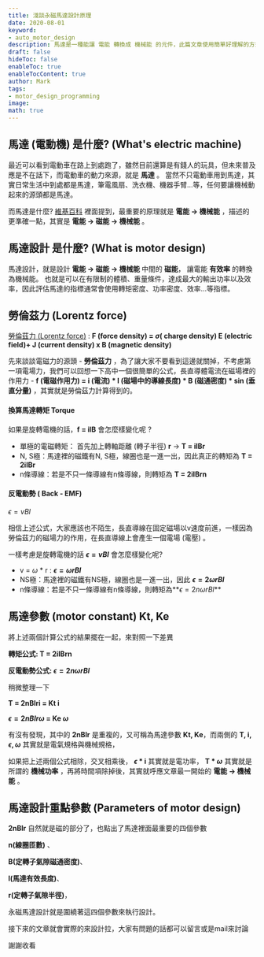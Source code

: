 ```yaml
---
title: 淺談永磁馬達設計原理
date: 2020-08-01
keyword:
- auto_motor_design
description: 馬達是一種能讓 電能 轉換成 機械能 的元件，此篇文章使用簡單好理解的方式來解釋馬達設計這件事。
draft: false
hideToc: false
enableToc: true
enableTocContent: true
author: Mark
tags:
- motor_design_programming
image:
math: true
---
```




## 馬達 (電動機) 是什麼? (What's electric machine)

最近可以看到電動車在路上到處跑了，雖然目前還算是有錢人的玩具，但未來普及應是不在話下，而電動車的動力來源，就是 **馬達** 。 當然不只電動車用到馬達，其實日常生活中到處都是馬達，筆電風扇、洗衣機、機器手臂...等，任何要讓機械動起來的源頭都是馬達。

而馬達是什麼? [維基百科](https://zh.wikipedia.org/wiki/电动机) 裡面提到，最重要的原理就是 **電能 -> 機械能** ，描述的更準確一點，其實是  **電能 -> 磁能 -> 機械能**  。



## 馬達設計 是什麼? (What is motor design)

馬達設計，就是設計 **電能 -> 磁能 -> 機械能**  中間的 **磁能**， 讓電能 **有效率** 的轉換為機械能。 也就是可以在有限制的體積、重量條件，達成最大的輸出功率以及效率，因此評估馬達的指標通常會使用轉矩密度、功率密度、效率...等指標。

## 勞倫茲力 (Lorentz force) 

 [勞倫茲力 (Lorentz force)](https://zh.wikipedia.org/wiki/洛伦兹力)  :  **F (force density) =  $\sigma$( charge density) E (electric field)+ J (current density) x B (magnetic density)**

先來談談電磁力的源頭 - **勞倫茲力** ，為了讓大家不要看到這邊就關掉，不考慮第一項電場力，我們可以回想一下高中一個很簡單的公式，長直導體電流在磁場裡的作用力 - **f (電磁作用力) = i (電流) * l (磁場中的導線長度) * B (磁通密度) * sin (垂直分量)** ，其實就是勞倫茲力計算得到的。

#### 換算馬達轉矩 Torque

如果是旋轉電機的話，**f = ilB** 會怎麼樣變化呢 ? 

- 單極的電磁轉矩： 首先加上轉軸距離 (轉子半徑) **r** -> **T = ilBr**
- N, S極：馬達裡的磁鐵有N, S極，線圈也是一進一出，因此真正的轉矩為  **T = 2ilBr**
- n條導線：若是不只一條導線有n條導線，則轉矩為   **T = 2ilBrn**

#### 反電動勢 ( Back - EMF)

 $\epsilon=vBl$

相信上述公式，大家應該也不陌生，長直導線在固定磁場以v速度前進，一樣因為勞倫茲力的磁場力的作用，在長直導線上會產生一個電場 (電壓) 。

一樣考慮是旋轉電機的話 **$\epsilon=vBl$** 會怎麼樣變化呢?

- v = $\omega$ * r : **$\epsilon= \omega rBl$**
- NS極：馬達裡的磁鐵有NS極，線圈也是一進一出，因此 **$\epsilon= 2 \omega rBl$**
- n條導線：若是不只一條導線有n條導線，則轉矩為**$\epsilon= 2 n \omega rBl$**

## 馬達參數 (motor constant) Kt, Ke

將上述兩個計算公式的結果擺在一起，來對照一下差異

**轉矩公式: T = 2ilBrn**

**反電動勢公式: $\epsilon= 2 n \omega rBl$**

稍微整理一下

**T = 2nBlri = Kt i**

**$\epsilon= 2 nBlr \omega$ = Ke $\omega$**

有沒有發現，其中的 **2nBlr** 是重複的，又可稱為馬達參數 **Kt, Ke**，而兩側的 **T, i, $\epsilon , \omega$** 其實就是電氣規格與機械規格，

如果把上述兩個公式相除，交叉相乘後，  **$\epsilon$ * i** 其實就是電功率， **T * $\omega$** 其實就是所謂的 **機械功率** ，再將時間項除掉後，其實就呼應文章最一開始的  **電能 -> 機械能** 。

## 馬達設計重點參數 (Parameters of motor design)

 **2nBlr**  自然就是磁的部分了，也點出了馬達裡面最重要的四個參數

**n(線圈匝數)** 、

**B(定轉子氣隙磁通密度)**、

**l(馬達有效長度)**、

**r(定轉子氣隙半徑)**，

永磁馬達設計就是圍繞著這四個參數來執行設計。

接下來的文章就會實際的來設計拉，大家有問題的話都可以留言或是mail來討論

謝謝收看
